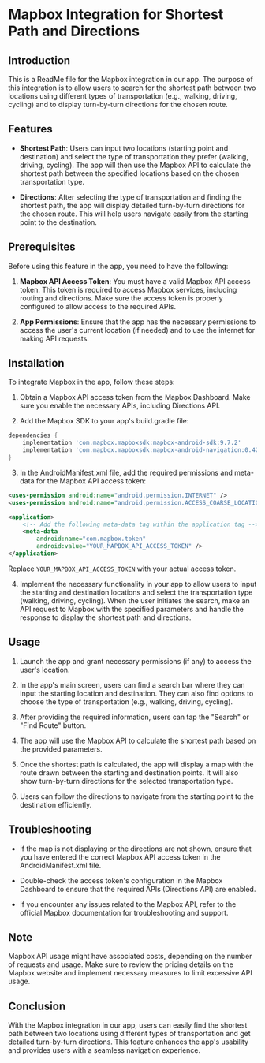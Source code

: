 # Mapbox Integration for Shortest Path and Directions

## Introduction
This is a ReadMe file for the Mapbox integration in our app. The purpose of this integration is to allow users to search for the shortest path between two locations using different types of transportation (e.g., walking, driving, cycling) and to display turn-by-turn directions for the chosen route.

## Features
- **Shortest Path**: Users can input two locations (starting point and destination) and select the type of transportation they prefer (walking, driving, cycling). The app will then use the Mapbox API to calculate the shortest path between the specified locations based on the chosen transportation type.

- **Directions**: After selecting the type of transportation and finding the shortest path, the app will display detailed turn-by-turn directions for the chosen route. This will help users navigate easily from the starting point to the destination.

## Prerequisites
Before using this feature in the app, you need to have the following:

1. **Mapbox API Access Token**: You must have a valid Mapbox API access token. This token is required to access Mapbox services, including routing and directions. Make sure the access token is properly configured to allow access to the required APIs.

2. **App Permissions**: Ensure that the app has the necessary permissions to access the user's current location (if needed) and to use the internet for making API requests.

## Installation
To integrate Mapbox in the app, follow these steps:

1. Obtain a Mapbox API access token from the Mapbox Dashboard. Make sure you enable the necessary APIs, including Directions API.

2. Add the Mapbox SDK to your app's build.gradle file:

```gradle
dependencies {
    implementation 'com.mapbox.mapboxsdk:mapbox-android-sdk:9.7.2'
    implementation 'com.mapbox.mapboxsdk:mapbox-android-navigation:0.42.6'
}
```

3. In the AndroidManifest.xml file, add the required permissions and meta-data for the Mapbox API access token:

```xml
<uses-permission android:name="android.permission.INTERNET" />
<uses-permission android:name="android.permission.ACCESS_COARSE_LOCATION" />

<application>
    <!-- Add the following meta-data tag within the application tag -->
    <meta-data
        android:name="com.mapbox.token"
        android:value="YOUR_MAPBOX_API_ACCESS_TOKEN" />
</application>
```

Replace `YOUR_MAPBOX_API_ACCESS_TOKEN` with your actual access token.

4. Implement the necessary functionality in your app to allow users to input the starting and destination locations and select the transportation type (walking, driving, cycling). When the user initiates the search, make an API request to Mapbox with the specified parameters and handle the response to display the shortest path and directions.

## Usage
1. Launch the app and grant necessary permissions (if any) to access the user's location.

2. In the app's main screen, users can find a search bar where they can input the starting location and destination. They can also find options to choose the type of transportation (e.g., walking, driving, cycling).

3. After providing the required information, users can tap the "Search" or "Find Route" button.

4. The app will use the Mapbox API to calculate the shortest path based on the provided parameters.

5. Once the shortest path is calculated, the app will display a map with the route drawn between the starting and destination points. It will also show turn-by-turn directions for the selected transportation type.

6. Users can follow the directions to navigate from the starting point to the destination efficiently.

## Troubleshooting
- If the map is not displaying or the directions are not shown, ensure that you have entered the correct Mapbox API access token in the AndroidManifest.xml file.

- Double-check the access token's configuration in the Mapbox Dashboard to ensure that the required APIs (Directions API) are enabled.

- If you encounter any issues related to the Mapbox API, refer to the official Mapbox documentation for troubleshooting and support.

## Note
Mapbox API usage might have associated costs, depending on the number of requests and usage. Make sure to review the pricing details on the Mapbox website and implement necessary measures to limit excessive API usage.

## Conclusion
With the Mapbox integration in our app, users can easily find the shortest path between two locations using different types of transportation and get detailed turn-by-turn directions. This feature enhances the app's usability and provides users with a seamless navigation experience.